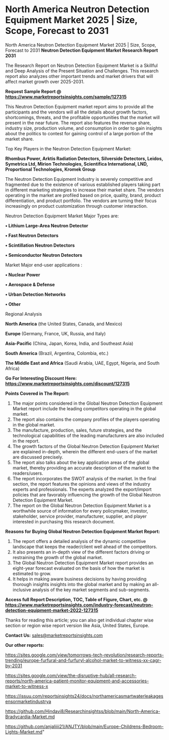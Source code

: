 # North America Neutron Detection Equipment Market 2025 | Size, Scope, Forecast to 2031
North America Neutron Detection Equipment Market 2025 | Size, Scope, Forecast to 2031
<strong>Neutron Detection Equipment Market Research Report 2031</strong>

The Research Report on Neutron Detection Equipment Market is a Skillful and Deep Analysis of the Present Situation and Challenges. This research report also analyzes other important trends and market drivers that will affect market growth over 2025-2031.

<strong>Request Sample Report @ <a href=https://www.marketreportsinsights.com/sample/127315>https://www.marketreportsinsights.com/sample/127315</a></strong>

This Neutron Detection Equipment market report aims to provide all the participants and the vendors will all the details about growth factors, shortcomings, threats, and the profitable opportunities that the market will present in the near future. The report also features the revenue share, industry size, production volume, and consumption in order to gain insights about the politics to contest for gaining control of a large portion of the market share.

Top Key Players in the Neutron Detection Equipment Market:

<strong>Rhombus Power, Arktis Radiation Detectors, Silverside Detectors, Leidos, Symetrica Ltd, Mirion Technologies, Scientifica International, LND, Proportional Technologies, Kromek Group</strong>

The Neutron Detection Equipment Industry is severely competitive and fragmented due to the existence of various established players taking part in different marketing strategies to increase their market share. The vendors operating in the market are profiled based on price, quality, brand, product differentiation, and product portfolio. The vendors are turning their focus increasingly on product customization through customer interaction.

Neutron Detection Equipment Market Major Types are:

<strong>• Lithium Large-Area Neutron Detector

• Fast Neutron Detectors

• Scintillation Neutron Detectors

• Semiconductor Neutron Detectors</strong>

Market Major end-user applications :

<strong>• Nuclear Power

• Aerospace & Defense

• Urban Detection Networks

• Other</strong>

Regional Analysis

</u><strong><b>North America</b></strong> (the United States, Canada, and Mexico)

<strong><b>Europe </b></strong>(Germany, France, UK, Russia, and Italy)

<strong><b>Asia-Pacific</b></strong> (China, Japan, Korea, India, and Southeast Asia)

<strong><b>South America</b></strong> (Brazil, Argentina, Colombia, etc.)

<strong><b>The Middle East and Africa</b></strong> (Saudi Arabia, UAE, Egypt, Nigeria, and South Africa)

<strong>Go For Interesting Discount Here: <a href=https://www.marketreportsinsights.com/discount/127315>https://www.marketreportsinsights.com/discount/127315</a></strong>

<strong>Points Covered in The Report:</strong>
<ol>
  <li>The major points considered in the Global Neutron Detection Equipment Market report include the leading competitors operating in the global market.</li>
  <li>The report also contains the company profiles of the players operating in the global market.</li>
  <li>The manufacture, production, sales, future strategies, and the technological capabilities of the leading manufacturers are also included in the report.</li>
  <li>The growth factors of the Global Neutron Detection Equipment Market are explained in-depth, wherein the different end-users of the market are discussed precisely.</li>
  <li>The report also talks about the key application areas of the global market, thereby providing an accurate description of the market to the readers/users.</li>
  <li>The report incorporates the SWOT analysis of the market. In the final section, the report features the opinions and views of the industry experts and professionals. The experts analyzed the export/import policies that are favorably influencing the growth of the Global Neutron Detection Equipment Market.</li>
  <li>The report on the Global Neutron Detection Equipment Market is a worthwhile source of information for every policymaker, investor, stakeholder, service provider, manufacturer, supplier, and player interested in purchasing this research document.</li>
</ol>
<strong>Reasons for Buying Global Neutron Detection Equipment Market Report:</strong>

<ol>
  <li>The report offers a detailed analysis of the dynamic competitive landscape that keeps the reader/client well ahead of the competitors.</li>
  <li>It also presents an in-depth view of the different factors driving or restraining the growth of the global market.</li>
  <li>The Global Neutron Detection Equipment Market report provides an eight-year forecast evaluated on the basis of how the market is estimated to grow.</li>
  <li>It helps in making aware business decisions by having providing thorough insights insights into the global market and by making an all-inclusive analysis of the key market segments and sub-segments.</li>
</ol>
<strong>Access full Report Description, TOC, Table of Figure, Chart, etc. @ <a href=https://www.marketreportsinsights.com/industry-forecast/neutron-detection-equipment-market-2022-127315>https://www.marketreportsinsights.com/industry-forecast/neutron-detection-equipment-market-2022-127315</a></strong>


Thanks for reading this article; you can also get individual chapter wise section or region wise report version like Asia, United States, Europe.

<strong>Contact Us:</strong>
sales@marketreportsinsights.com

<strong>Our other reports:</strong>

<a href=https://sites.google.com/view/tomorrows-tech-revolution/research-reports-trending/europe-furfural-and-furfuryl-alcohol-market-to-witness-xx-cagr-by-2031>https://sites.google.com/view/tomorrows-tech-revolution/research-reports-trending/europe-furfural-and-furfuryl-alcohol-market-to-witness-xx-cagr-by-2031</a>

<a href=https://sites.google.com/view/the-disruptive-hub/all-research-reports/north-america-patient-monitor-equipment-and-accessories-market-to-witness-x>https://sites.google.com/view/the-disruptive-hub/all-research-reports/north-america-patient-monitor-equipment-and-accessories-market-to-witness-x</a>

<a href=https://issuu.com/reportsinsights24/docs/northamericasmartwaterleakagesensormarketindustrya>https://issuu.com/reportsinsights24/docs/northamericasmartwaterleakagesensormarketindustrya</a>

<a href=https://github.com/Hindavi8/Researchinsightss/blob/main/North-America-Bradycardia-Market.md>https://github.com/Hindavi8/Researchinsightss/blob/main/North-America-Bradycardia-Market.md</a>

<a href=https://github.com/anjaliiii21/ANJTY/blob/main/Europe-Childrens-Bedroom-Lights-Market.md>https://github.com/anjaliiii21/ANJTY/blob/main/Europe-Childrens-Bedroom-Lights-Market.md</a>"
